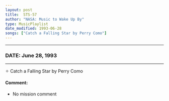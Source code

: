 ```yaml
---
layout: post
title:  STS-57
author: "NASA: Music to Wake Up By"
type: MusicPlaylist
date_modified: 1993-06-28
songs: ["Catch a Falling Star by Perry Como"]
---
```


----
### DATE: June 28, 1993
----
✧ Catch a Falling Star by Perry Como

#### Comment:
* No mission comment



<br/>
<center>
	<a target="_blank"
	   href="https://twitter.com/intent/tweet?hashtags=Space,NASA,Playlist,NASAWakeupCalls,SpaceProgram&text={{ page.author}}, '{{ page.songs.first }}' {{ page.title }}, {{ page.date | date: '%B %d, %Y' }}. {{ site.url }}{{ page.url }} @nasawakeupcalls">
	   <i class="fab fa-twitter" alt="Tweet this page" style="font-size: 1.3em;"></i>
	</a>
	&nbsp; 	<i class="fas fa-user-astronaut" style="font-size: 1.5em;"></i> &nbsp;
    <a type="amzn" search="'Catch a Falling Star by Perry Como'" category="popular music">
        <i class="fab fa-amazon" style="font-size: 1.3em;"></i>
    </a>
</center>
